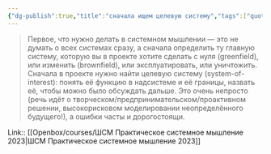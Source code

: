```yaml
---
{"dg-publish":true,"title":"сначала ищем целевую систему","tags":["quotes"],"date":"2023-03-26T13:05:17+04:00","modified_at":"2023-06-25T09:19:22+03:00","dg-path":"/quotes/202303261305.md","permalink":"/quotes/202303261305/","dgPassFrontmatter":true}
---
```



> Первое, что нужно делать в системном мышлении — это не думать о всех системах сразу, а сначала определить ту главную систему, которую вы в проекте хотите сделать с нуля (greenfield), или изменить (brownfield), или эксплуатировать, или уничтожить. Сначала в проекте нужно найти целевую систему (system-of-interest): понять её функцию в надсистеме и её границы, назвать её, чтобы можно было обсуждать дальше. Это очень непросто (речь идёт о творческом/предпринимательском/проактивном решении, высокорисковом моделировании неопределённого будущего!), а ошибки часты и дорогостоящи.

Link:: [[Openbox/courses/ШСМ Практическое системное мышление 2023|ШСМ Практическое системное мышление 2023]]
